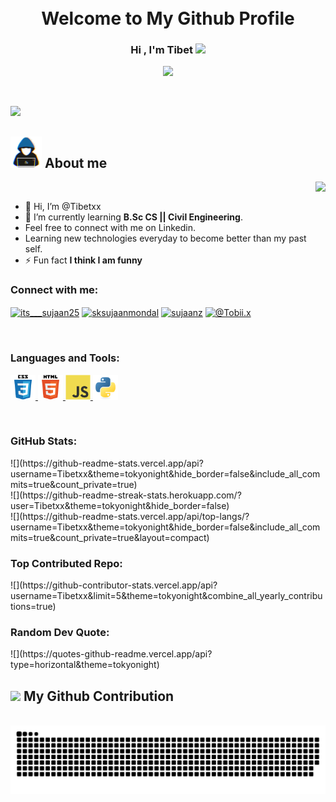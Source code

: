 <h1 align="Center">
    <br>
    Welcome to My Github Profile 
  <br>
</h1>


<h3 align="center"><b>Hi , I'm Tibet </b><img src="https://media.giphy.com/media/hvRJCLFzcasrR4ia7z/giphy.gif" width="25"></h3>

<p align="center">
  <a href="https://github.com/DenverCoder1/readme-typing-svg"><img src="https://readme-typing-svg.herokuapp.com?font=Time+New+Roman&color=cyan&size=25&center=true&vCenter=true&width=600&height=100&lines=Cybersecurity+Student,;Bug+Bounty+Hunter,;Content+Writer,;Active+Learner/Researcher..<3"></a>
</p>

<br>

![](https://visitcount.itsvg.in/api?id=Tibetxx&icon=2&color=1)

## <picture><img src = "https://github.com/MdAmiruddin/MdAmiruddin/blob/main/Assets/about_me.gif" width = 50px></picture> <b>About me</b>
<picture> <img align="right" src="https://media.giphy.com/media/HW3T1wWW3z2Ff2cpXO/giphy.gif"></picture>

<br>



- 👋 Hi, I’m @Tibetxx
- 🌱 I’m currently learning **B.Sc CS || Civil Engineering**.
- Feel free to connect with me on Linkedin.
- Learning new technologies everyday to become better than my past self.
- ⚡ Fun fact **I think I am funny**
 
 <h3 align="left">Connect with me:</h3>
<p align="left">
<a href="https://twitter.com/its___sujaan25" target="blank"><img align="center" src="https://raw.githubusercontent.com/rahuldkjain/github-profile-readme-generator/master/src/images/icons/Social/twitter.svg" alt="its___sujaan25" height="30" width="40" /></a>
<a href="https://linkedin.com/in/sksujaanmondal" target="blank"><img align="center" src="https://raw.githubusercontent.com/rahuldkjain/github-profile-readme-generator/master/src/images/icons/Social/linked-in-alt.svg" alt="sksujaanmondal" height="30" width="40" /></a>
<a href="https://instagram.com/sujaanz" target="blank"><img align="center" src="https://raw.githubusercontent.com/rahuldkjain/github-profile-readme-generator/master/src/images/icons/Social/instagram.svg" alt="sujaanz" height="30" width="40" /></a>
<a href="https://www.youtube.com/c/@tobii.x" target="blank"><img align="center" src="https://raw.githubusercontent.com/rahuldkjain/github-profile-readme-generator/master/src/images/icons/Social/youtube.svg" alt="@Tobii.x" height="30" width="40" /></a>
</p>

<br>

<h3 align="left">Languages and Tools:</h3>
<p align="left"> <a href="https://www.w3schools.com/css/" target="_blank" rel="noreferrer"> <img src="https://raw.githubusercontent.com/devicons/devicon/master/icons/css3/css3-original-wordmark.svg" alt="css3" width="40" height="40"/> </a> <a href="https://www.w3.org/html/" target="_blank" rel="noreferrer"> <img src="https://raw.githubusercontent.com/devicons/devicon/master/icons/html5/html5-original-wordmark.svg" alt="html5" width="40" height="40"/> </a> <a href="https://developer.mozilla.org/en-US/docs/Web/JavaScript" target="_blank" rel="noreferrer"> <img src="https://raw.githubusercontent.com/devicons/devicon/master/icons/javascript/javascript-original.svg" alt="javascript" width="40" height="40"/> </a> <a href="https://www.python.org" target="_blank" rel="noreferrer"> <img src="https://raw.githubusercontent.com/devicons/devicon/master/icons/python/python-original.svg" alt="python" width="40" height="40"/> </a> </p>

<br>

<h3 align="left">GitHub Stats:</h3>
![](https://github-readme-stats.vercel.app/api?username=Tibetxx&theme=tokyonight&hide_border=false&include_all_commits=true&count_private=true)<br/>
![](https://github-readme-streak-stats.herokuapp.com/?user=Tibetxx&theme=tokyonight&hide_border=false)<br/>
![](https://github-readme-stats.vercel.app/api/top-langs/?username=Tibetxx&theme=tokyonight&hide_border=false&include_all_commits=true&count_private=true&layout=compact)
<br>

<h3 align="left">Top Contributed Repo:</h3>
![](https://github-contributor-stats.vercel.app/api?username=Tibetxx&limit=5&theme=tokyonight&combine_all_yearly_contributions=true)
<br>

<h3 align="left">Random Dev Quote:</h3>
![](https://quotes-github-readme.vercel.app/api?type=horizontal&theme=tokyonight)
<br>

## <img src="https://media.giphy.com/media/iY8CRBdQXODJSCERIr/giphy.gif" width="35"><b> My Github Contribution </b>
<br>



<div align="center">
  <a href="https://github.com/Tibetxx/Tibetxx">
  <img  src="https://github.com/Tibetxx/Tibetxx/blob/main/Assets/gridsnake.svg"
       alt="snake" /></a>
</div>


</a>
</div>
